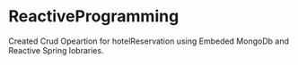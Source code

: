 # ReactiveProgramming

Created Crud Opeartion for hotelReservation using Embeded MongoDb and Reactive Spring lobraries.
